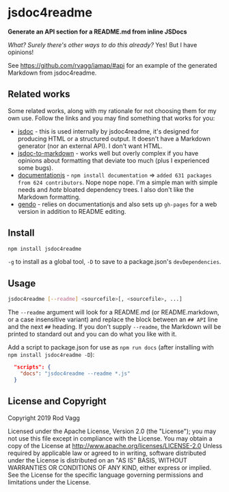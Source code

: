 # jsdoc4readme

**Generate an API section for a README.md from inline JSDocs**

_What? Surely there's other ways to do this already?_ Yes! But I have opinions!

See https://github.com/rvagg/iamap/#api for an example of the generated Markdown from jsdoc4readme.

## Related works

Some related works, along with my rationale for not choosing them for my own use. Follow the links and you may find something that works for you:

* [jsdoc](https://github.com/jsdoc3/jsdoc) - this is used internally by jsdoc4readme, it's designed for producing HTML or a structured output. It doesn't have a Markdown generator (nor an external API). I don't want HTML.
* [jsdoc-to-markdown](https://github.com/jsdoc2md/jsdoc-to-markdown) - works well but overly complex if you have opinions about formatting that deviate too much (plus I experienced some bugs).
* [documentationjs](https://github.com/documentationjs/documentation) - `npm install documentation` ⇒ `added 631 packages from 624 contributors`. Nope nope nope. I'm a simple man with simple needs and _hate_ bloated dependency trees. I also don't like the Markdown formatting.
* [gendo](https://github.com/thlorenz/gendo) - relies on documentationjs and also sets up `gh-pages` for a web version in addition to README editing.

## Install

```sh
npm install jsdoc4readme
```

`-g` to install as a global tool, `-D` to save to a package.json's `devDependencies`.

## Usage

```sh
jsdoc4readme [--readme] <sourcefile>[, <sourcefile>, ...]
```

The `--readme` argument will look for a README.md (or README.markdown, or a case insensitive variant) and replace the block between an `## API` line and the next `##` heading. If you don't supply `--readme`, the Markdown will be printed to standard out and you can do what you like with it.

Add a script to package.json for use as `npm run docs` (after installing with `npm install jsdoc4readme -D`):

```json
  "scripts": {
    "docs": "jsdoc4readme --readme *.js"
  }
```

## License and Copyright

Copyright 2019 Rod Vagg

Licensed under the Apache License, Version 2.0 (the "License"); you may not use this file except in compliance with the License. You may obtain a copy of the License at http://www.apache.org/licenses/LICENSE-2.0
Unless required by applicable law or agreed to in writing, software distributed under the License is distributed on an "AS IS" BASIS, WITHOUT WARRANTIES OR CONDITIONS OF ANY KIND, either express or implied. See the License for the specific language governing permissions and limitations under the License.
